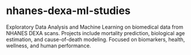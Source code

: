 # nhanes-dexa-ml-studies
Exploratory Data Analysis and Machine Learning on biomedical data from NHANES DEXA scans. Projects include mortality prediction, biological age estimation, and cause-of-death modeling. Focused on biomarkers, health, wellness, and human performance.
